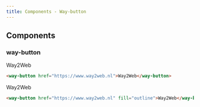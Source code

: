 ```yaml
---
title: Components - Way-button
---
```


## Components

### way-button

<way-button href="https://www.way2web.nl">Way2Web</way-button>

```html
<way-button href="https://www.way2web.nl">Way2Web</way-button>
```

<way-button href="https://www.way2web.nl" fill="outline">Way2Web</way-button>

```html
<way-button href="https://www.way2web.nl" fill="outline">Way2Web</way-button>
```


